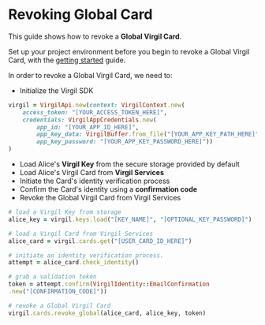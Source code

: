 # Revoking Global Card

This guide shows how to revoke a **Global Virgil Card**.

Set up your project environment before you begin to revoke a Global Virgil Card, with the [getting started](/docs/guides/configuration/client.md) guide.

In order to revoke a Global Virgil Card, we need to:

-  Initialize the Virgil SDK

```ruby
virgil = VirgilApi.new(context: VirgilContext.new(
    access_token: "[YOUR_ACCESS_TOKEN_HERE]",
    credentials: VirgilAppCredentials.new(
        app_id: "[YOUR_APP_ID_HERE]",
        app_key_data: VirgilBuffer.from_file("[YOUR_APP_KEY_PATH_HERE]"),
        app_key_password: "[YOUR_APP_KEY_PASSWORD_HERE]"))
)
```

- Load Alice's **Virgil Key** from the secure storage provided by default
- Load Alice's Virgil Card from **Virgil Services**
- Initiate the Card's identity verification process
- Confirm the Card's identity using a **confirmation code**
- Revoke the Global Virgil Card from Virgil Services

```ruby
# load a Virgil Key from storage
alice_key = virgil.keys.load("[KEY_NAME]", "[OPTIONAL_KEY_PASSWORD]")

# load a Virgil Card from Virgil Services
alice_card = virgil.cards.get("[USER_CARD_ID_HERE]")

# initiate an identity verification process.
attempt = alice_card.check_identity()

# grab a validation token
token = attempt.confirm(VirgilIdentity::EmailConfirmation
.new("[CONFIRMATION_CODE]"))

# revoke a Global Virgil Card
virgil.cards.revoke_global(alice_card, alice_key, token)
```
